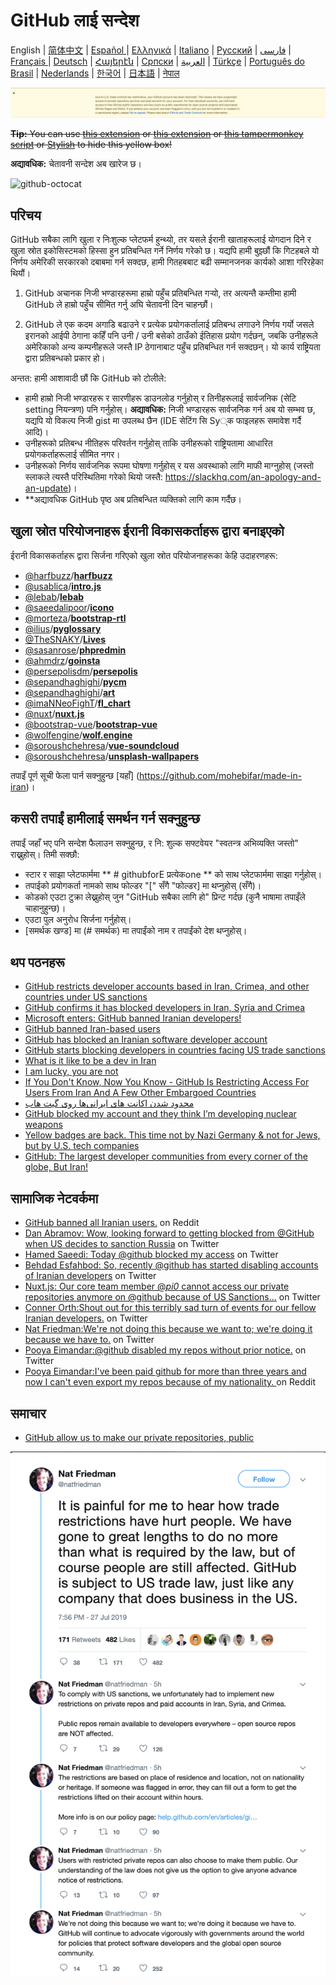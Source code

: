 # GitHub लाई सन्देश

English | [简体中文](./README-CN.md) | [Español ](./README-ES.md) | [Ελληνικά](./README-GR.md) | [Italiano](./README-IT.md) | [Русский](./README-RU.md) | [فارسی](./README-PER.md) | [Français ](./README-FR.md) | [Deutsch](./README-DE.md) | [Հայերէն](./README-HY.md) | [Српски](./README-SR.md) | [العربية](./README-AR.md) | [Türkçe](./README-TR.md) | [Português do Brasil](./README-PT-BR.md) | [Nederlands](./README-NL.md) | [한국어](./README-KO.md) | [日本語](./README-JA.md) | [नेपाल](./README-NP.md) 


![alt text](./message.png)

~~**Tip:** You can use [this extension](https://github.com/JafarAkhondali/remove-github-restrictions-message) or [this extension](https://github.com/MohamadKh75/ShutHub) or [this tampermonkey script](https://gist.github.com/HirbodBehnam/2e079e187be0b1b6a6bcb734ed88474e) or [Stylish](https://userstyles.org/styles/173827/hide-github-warning) to hide this yellow box!~~

**अद्यावधिक:** चेतावनी सन्देश अब खारेज छ।

![github-octocat](https://user-images.githubusercontent.com/12782371/62160824-168f5000-b32a-11e9-858b-e196b913d17b.png)

## परिचय

GitHub सबैका लागि खुला र निःशुल्क प्लेटफर्म हुन्थ्यो, तर यसले ईरानी खाताहरूलाई योगदान दिने र खुला स्रोत इकोसिस्टमको हिस्सा हुन प्रतिबन्धित गर्ने निर्णय गरेको छ। यद्यपि हामी बुझ्छौं कि गिटहबले यो निर्णय अमेरिकी सरकारको दबाबमा गर्न सक्दछ, हामी गितहबबाट बढी सम्मानजनक कार्यको आशा गरिरहेका थियौं।

1. GitHub अचानक निजी भण्डारहरूमा हाम्रो पहुँच प्रतिबन्धित गर्‍यो, तर अत्यन्तै कम्तीमा हामी GitHub ले हाम्रो पहुँच सीमित गर्नु अघि चेतावनी दिन चाहन्छौं।

2. GitHub ले एक कदम अगाडि बढाउने र प्रत्येक प्रयोगकर्तालाई प्रतिबन्ध लगाउने निर्णय गर्यो जसले इरानको आईपी ठेगाना कहिँ पनि उनी / उनी बसेको ठाउँको ईतिहास प्रयोग गर्दछन्, जबकि उनीहरूले अमेरिकाको अन्य कम्पनीहरूले जस्तै IP ठेगानाबाट पहुँच प्रतिबन्धित गर्न सक्दछन्। यो कार्य राष्ट्रियता द्वारा प्रतिबन्धको प्रकार हो।

अन्तत: हामी आशावादी छौं कि GitHub को टोलीले:

- हामी हाम्रो निजी भण्डारहरू र सारणीहरू डाउनलोड गर्नुहोस् र तिनीहरूलाई सार्वजनिक (सेटि setting नियन्त्रण) पनि गर्नुहोस्।
  **अद्यावधिक:** निजी भण्डारहरू सार्वजनिक गर्न अब यो सम्भव छ, यद्यपि यो विकल्प निजी gist मा उपलब्ध छैन (IDE सेटिंग सि Sy्क फाइलहरू समावेश गर्दै आदि)।
- उनीहरूको प्रतिबन्ध नीतिहरू परिवर्तन गर्नुहोस् ताकि उनीहरूको राष्ट्रियतामा आधारित प्रयोगकर्ताहरूलाई सीमित नगर।
- उनीहरूको निर्णय सार्वजनिक रूपमा घोषणा गर्नुहोस् र यस अवस्थाको लागि माफी माग्नुहोस् (जस्तो स्लाकले त्यस्तै परिस्थितिमा गरेको थियो जस्तै: https://slackhq.com/an-apology-and-an-update)।
- **अद्यावधिक GitHub पृष्ठ अब प्रतिबन्धित व्यक्तिको लागि काम गर्दैछ।

## खुला स्रोत परियोजनाहरू ईरानी विकासकर्ताहरू द्वारा बनाइएको

ईरानी विकासकर्ताहरू द्वारा सिर्जना गरिएको खुला स्रोत परियोजनाहरूका केहि उदाहरणहरू:

- [@harfbuzz](https://github.com/harfbuzz)/[**harfbuzz**](https://github.com/harfbuzz/harfbuzz)
- [@usablica](https://github.com/usablica)/[**intro.js**](https://github.com/usablica/intro.js)
- [@lebab](https://github.com/lebab)/[**lebab**](https://github.com/lebab/lebab)
- [@saeedalipoor](https://github.com/saeedalipoor)/[**icono**](https://github.com/saeedalipoor/icono)
- [@morteza](https://github.com/morteza)/[**bootstrap-rtl**](https://github.com/morteza/bootstrap-rtl)
- [@ilius](https://github.com/ilius)/[**pyglossary**](https://github.com/ilius/pyglossary)
- [@TheSNAKY](https://github.com/TheSNAKY)/[**Lives**](https://github.com/TheSNAKY/Lives)
- [@sasanrose](https://github.com/sasanrose)/[**phpredmin**](https://github.com/sasanrose/phpredmin)
- [@ahmdrz](https://github.com/ahmdrz)/[**goinsta**](https://github.com/ahmdrz/goinsta)
- [@persepolisdm](https://github.com/persepolisdm)/[**persepolis**](https://github.com/persepolisdm/persepolis)
- [@sepandhaghighi](https://github.com/sepandhaghighi)/[**pycm**](https://github.com/sepandhaghighi/pycm)
- [@sepandhaghighi](https://github.com/sepandhaghighi)/[**art**](https://github.com/sepandhaghighi/art)
- [@imaNNeoFighT](https://github.com/imaNNeoFighT)/[**fl_chart**](https://github.com/imaNNeoFighT/fl_chart)
- [@nuxt](https://github.com/nuxt)/[**nuxt.js**](https://github.com/nuxt/nuxt.js)
- [@bootstrap-vue](https://github.com/bootstrap-vue)/[**bootstrap-vue**](https://github.com/bootstrap-vue/bootstrap-vue)
- [@wolfengine](https://github.com/wolfengine)/[**wolf.engine**](https://github.com/wolfengine/wolf.engine)
- [@soroushchehresa](https://github.com/soroushchehresa)/[**vue-soundcloud**](https://github.com/soroushchehresa/vue-soundcloud)
- [@soroushchehresa](https://github.com/soroushchehresa)/[**unsplash-wallpapers**](https://github.com/soroushchehresa/unsplash-wallpapers)

तपाइँ पूर्ण सूची फेला पार्न सक्नुहुन्छ [यहाँ] (https://github.com/mohebifar/made-in-iran)।

## कसरी तपाईं हामीलाई समर्थन गर्न सक्नुहुन्छ

तपाईं जहाँ भए पनि सन्देश फैलाउन सक्नुहुन्छ, र नि: शुल्क सफ्टवेयर "स्वतन्त्र अभिव्यक्ति जस्तो" राख्नुहोस्।
तिमी सक्छौ:

- स्टार र साझा प्लेटफार्ममा ** # githubforE प्रत्येकone ** को साथ प्लेटफार्ममा साझा गर्नुहोस्।
- तपाईको प्रयोगकर्ता नामको साथ फोल्डर "[" सँगै "फोल्डर] मा थप्नुहोस् (सँगै)।
- कोडको एउटा टुक्रा लेख्नुहोस् जुन "GitHub सबैका लागि हो" प्रिन्ट गर्दछ (कुनै भाषामा तपाइँले चाहानुहुन्छ)।
- एउटा पुल अनुरोध सिर्जना गर्नुहोस्।
- [समर्थक खण्ड] मा (# समर्थक) मा तपाईंको नाम र तपाईंको देश थप्नुहोस्।

## थप पठनहरू

- [GitHub restricts developer accounts based in Iran, Crimea, and other countries under US sanctions](https://www.theverge.com/2019/7/29/8934694/github-us-trade-sanctions-developers-restricted-crimea-cuba-iran-north-korea-syria)
- [GitHub confirms it has blocked developers in Iran, Syria and Crimea](https://techcrunch.com/2019/07/29/github-ban-sanctioned-countries/)
- [Microsoft enters: GitHub banned Iranian developers!](https://medium.com/@d.aliyamini/microsoft-enters-github-banned-iranian-developers-843f7c60a146)
- [GitHub banned Iran-based users](https://financialtribune.com/articles/sci-tech/99111/github-bans-iran-based-users)
- [GitHub has blocked an Iranian software developer account](https://hub.packtpub.com/github-has-blocked-an-iranian-software-developers-account)
- [GitHub starts blocking developers in countries facing US trade sanctions](https://www.zdnet.com/article/github-starts-blocking-developers-in-countries-facing-us-trade-sanctions)
- [What is it like to be a dev in Iran](https://shahinsorkh.ir/2019/07/20/how-is-it-like-to-be-a-dev-in-iran)
- [I am lucky, you are not](https://dev.to/jeromegamez/i-am-lucky-you-are-not-2eco)
- [If You Don't Know, Now You Know - GitHub Is Restricting Access For Users From Iran And A Few Other Embargoed Countries](https://dev.to/mjraadi/if-you-don-t-know-now-you-know-github-is-restricting-access-for-users-from-iran-and-a-few-other-embargoed-countries-5ga9)
- [محدود شدن اکانت های ایرانی‌ها روی گیت هاب](https://jadi.net/2019/07/github-sanctions)
- [GitHub blocked my account and they think I’m developing nuclear weapons](https://medium.com/@hamed/github-blocked-my-account-and-they-think-im-developing-nuclear-weapons-e7e1fe62cb74)
- [Yellow badges are back. This time not by Nazi Germany & not for Jews, but by U.S. tech companies](https://medium.com/@hamed/yellow-badges-are-back-this-time-not-by-nazi-germany-not-for-jews-but-by-u-s-tech-companies-48e92d690176)
- [GitHub: The largest developer communities from every corner of the globe, But Iran!](https://medium.com/@khalesic/github-the-largest-developer-communities-from-every-corner-of-the-globe-but-iran-804c05a991df)
## सामाजिक नेटवर्कमा

- [GitHub banned all Iranian users.](https://www.reddit.com/r/programming/comments/ciey8g/github_banned_all_iranian_users_our_accounts_are/) on Reddit
- [Dan Abramov: Wow, looking forward to getting blocked from @GitHub when US decides to sanction Russia](https://twitter.com/dan_abramov/status/1154869188672086019?s=19) on Twitter
- [Hamed Saeedi: Today @github blocked my access](https://twitter.com/Hamed/status/1154268514074660864?s=19) on Twitter
- [Behdad Esfahbod: So, recently @github has started disabling accounts of Iranian developers](https://twitter.com/behdadesfahbod/status/1154755351092158465?s=19) on Twitter
- [Nuxt.js: Our core team member @_pi0_ cannot access our private repositories anymore on @github because of US Sanctions...](https://t.co/4FiLexH9Mf) on Twitter
- [Conner Orth:Shout out for this terribly sad turn of events for our fellow Iranian developers.](https://twitter.com/conner_orth/status/1154723522729709568) on Twitter
- [Nat Friedman:We're not doing this because we want to; we're doing it because we have to.](https://twitter.com/natfriedman/status/1155311121038864384) on Twitter
- [Pooya Eimandar:@github disabled my repos without prior notice.](https://twitter.com/_poei/status/1154994262884454400) on Twitter
- [Pooya Eimandar:I've been paid github for more than three years and now I can't even export my repos because of my nationality. ](https://www.reddit.com/r/github/comments/cirde7/ive_been_paid_github_for_more_than_three_years/?st=jympkq19&sh=df5e5410) on Reddit

## समाचार

- [GitHub allow us to make our private repositories, public](https://github.com/1995parham/github-do-not-ban-us/issues/666)

![nat-friedman](nat-friedman.png)





